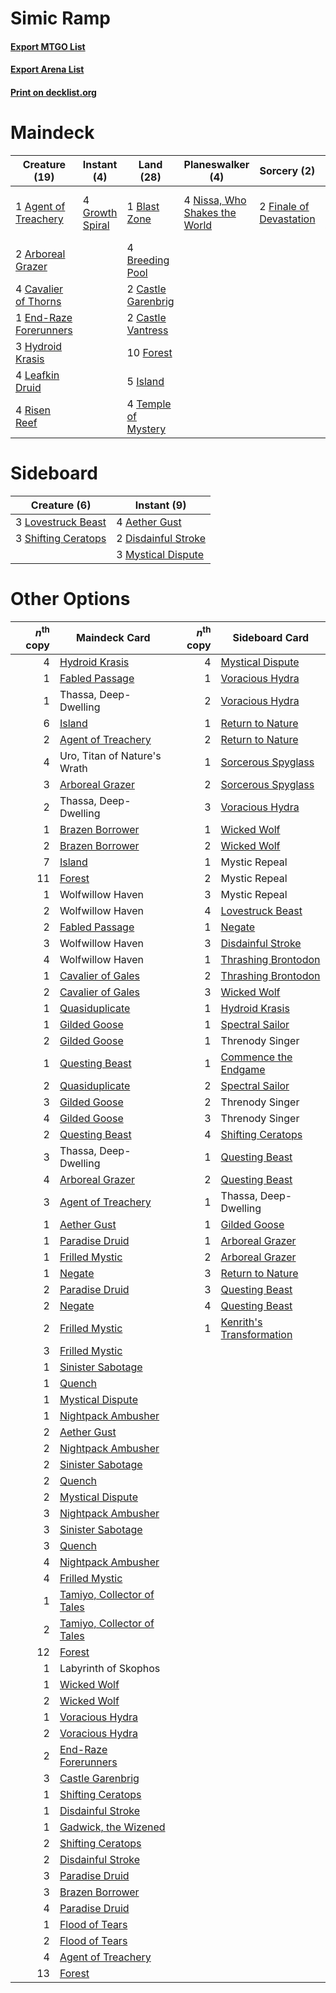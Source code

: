 # Simic Ramp

#### [Export MTGO List](../collection/Simic%20Ramp/Simic%20Ramp.txt)
#### [Export Arena List](../collection/Simic%20Ramp/Simic%20Ramp_arena.txt)
#### [Print on decklist.org](http://decklist.org/?deckmain=1%09Agent%20of%20Treachery%0A2%09Arboreal%20Grazer%0A1%09Blast%20Zone%0A4%09Breeding%20Pool%0A2%09Castle%20Garenbrig%0A2%09Castle%20Vantress%0A4%09Cavalier%20of%20Thorns%0A1%09End-Raze%20Forerunners%0A2%09Finale%20of%20Devastation%0A10%09Forest%0A4%09Growth%20Spiral%0A3%09Hydroid%20Krasis%0A5%09Island%0A4%09Leafkin%20Druid%0A4%09Nissa,%20Who%20Shakes%20the%20World%0A4%09Risen%20Reef%0A4%09Temple%20of%20Mystery%0A3%09Uro,%20Titan%20of%20Nature's%20Wrath&deckside=4%09Aether%20Gust%0A2%09Disdainful%20Stroke%0A3%09Lovestruck%20Beast%0A3%09Mystical%20Dispute%0A3%09Shifting%20Ceratops)
# Maindeck

|                                          Creature (19)                                          |                                       Instant (4)                                        |                                          Land (28)                                           |                                            Planeswalker (4)                                            |                                           Sorcery (2)                                            |         Unknown (3)          |
|-------------------------------------------------------------------------------------------------|------------------------------------------------------------------------------------------|----------------------------------------------------------------------------------------------|--------------------------------------------------------------------------------------------------------|--------------------------------------------------------------------------------------------------|------------------------------|
|1 [Agent of Treachery](http://gatherer.wizards.com/Pages/Card/Details.aspx?multiverseid=466797)  |4 [Growth Spiral](http://gatherer.wizards.com/Pages/Card/Details.aspx?multiverseid=457322)|1 [Blast Zone](http://gatherer.wizards.com/Pages/Card/Details.aspx?multiverseid=461171)       |4 [Nissa, Who Shakes the World](http://gatherer.wizards.com/Pages/Card/Details.aspx?multiverseid=461096)|2 [Finale of Devastation](http://gatherer.wizards.com/Pages/Card/Details.aspx?multiverseid=461087)|3 Uro, Titan of Nature's Wrath|
|2 [Arboreal Grazer](http://gatherer.wizards.com/Pages/Card/Details.aspx?multiverseid=461076)     |                                                                                          |4 [Breeding Pool](http://gatherer.wizards.com/Pages/Card/Details.aspx?multiverseid=97088)     |                                                                                                        |                                                                                                  |                              |
|4 [Cavalier of Thorns](http://gatherer.wizards.com/Pages/Card/Details.aspx?multiverseid=466921)  |                                                                                          |2 [Castle Garenbrig](http://gatherer.wizards.com/Pages/Card/Details.aspx?multiverseid=473202) |                                                                                                        |                                                                                                  |                              |
|1 [End-Raze Forerunners](http://gatherer.wizards.com/Pages/Card/Details.aspx?multiverseid=457268)|                                                                                          |2 [Castle Vantress](http://gatherer.wizards.com/Pages/Card/Details.aspx?multiverseid=473204)  |                                                                                                        |                                                                                                  |                              |
|3 [Hydroid Krasis](http://gatherer.wizards.com/Pages/Card/Details.aspx?multiverseid=457327)      |                                                                                          |10 [Forest](http://gatherer.wizards.com/Pages/Card/Details.aspx?multiverseid=439860)          |                                                                                                        |                                                                                                  |                              |
|4 [Leafkin Druid](http://gatherer.wizards.com/Pages/Card/Details.aspx?multiverseid=466932)       |                                                                                          |5 [Island](http://gatherer.wizards.com/Pages/Card/Details.aspx?multiverseid=439857)           |                                                                                                        |                                                                                                  |                              |
|4 [Risen Reef](http://gatherer.wizards.com/Pages/Card/Details.aspx?multiverseid=466971)          |                                                                                          |4 [Temple of Mystery](http://gatherer.wizards.com/Pages/Card/Details.aspx?multiverseid=373571)|                                                                                                        |                                                                                                  |                              |


# Sideboard

|                                         Creature (6)                                         |                                         Instant (9)                                          |
|----------------------------------------------------------------------------------------------|----------------------------------------------------------------------------------------------|
|3 [Lovestruck Beast](http://gatherer.wizards.com/Pages/Card/Details.aspx?multiverseid=473127) |4 [Aether Gust](http://gatherer.wizards.com/Pages/Card/Details.aspx?multiverseid=466796)      |
|3 [Shifting Ceratops](http://gatherer.wizards.com/Pages/Card/Details.aspx?multiverseid=466948)|2 [Disdainful Stroke](http://gatherer.wizards.com/Pages/Card/Details.aspx?multiverseid=420705)|
|                                                                                              |3 [Mystical Dispute](http://gatherer.wizards.com/Pages/Card/Details.aspx?multiverseid=473020) |


# Other Options

|*n*<sup>th</sup> copy|                                            Maindeck Card                                            |*n*<sup>th</sup> copy|                                          Sideboard Card                                           |
|--------------------:|-----------------------------------------------------------------------------------------------------|--------------------:|---------------------------------------------------------------------------------------------------|
|                    4|[Hydroid Krasis](http://gatherer.wizards.com/Pages/Card/Details.aspx?multiverseid=457327)            |                    4|[Mystical Dispute](http://gatherer.wizards.com/Pages/Card/Details.aspx?multiverseid=473020)        |
|                    1|[Fabled Passage](http://gatherer.wizards.com/Pages/Card/Details.aspx?multiverseid=473206)            |                    1|[Voracious Hydra](http://gatherer.wizards.com/Pages/Card/Details.aspx?multiverseid=466954)         |
|                    1|Thassa, Deep-Dwelling                                                                                |                    2|[Voracious Hydra](http://gatherer.wizards.com/Pages/Card/Details.aspx?multiverseid=466954)         |
|                    6|[Island](http://gatherer.wizards.com/Pages/Card/Details.aspx?multiverseid=439857)                    |                    1|[Return to Nature](http://gatherer.wizards.com/Pages/Card/Details.aspx?multiverseid=461102)        |
|                    2|[Agent of Treachery](http://gatherer.wizards.com/Pages/Card/Details.aspx?multiverseid=466797)        |                    2|[Return to Nature](http://gatherer.wizards.com/Pages/Card/Details.aspx?multiverseid=461102)        |
|                    4|Uro, Titan of Nature's Wrath                                                                         |                    1|[Sorcerous Spyglass](http://gatherer.wizards.com/Pages/Card/Details.aspx?multiverseid=435407)      |
|                    3|[Arboreal Grazer](http://gatherer.wizards.com/Pages/Card/Details.aspx?multiverseid=461076)           |                    2|[Sorcerous Spyglass](http://gatherer.wizards.com/Pages/Card/Details.aspx?multiverseid=435407)      |
|                    2|Thassa, Deep-Dwelling                                                                                |                    3|[Voracious Hydra](http://gatherer.wizards.com/Pages/Card/Details.aspx?multiverseid=466954)         |
|                    1|[Brazen Borrower](http://gatherer.wizards.com/Pages/Card/Details.aspx?multiverseid=473001)           |                    1|[Wicked Wolf](http://gatherer.wizards.com/Pages/Card/Details.aspx?multiverseid=473143)             |
|                    2|[Brazen Borrower](http://gatherer.wizards.com/Pages/Card/Details.aspx?multiverseid=473001)           |                    2|[Wicked Wolf](http://gatherer.wizards.com/Pages/Card/Details.aspx?multiverseid=473143)             |
|                    7|[Island](http://gatherer.wizards.com/Pages/Card/Details.aspx?multiverseid=439857)                    |                    1|Mystic Repeal                                                                                      |
|                   11|[Forest](http://gatherer.wizards.com/Pages/Card/Details.aspx?multiverseid=439860)                    |                    2|Mystic Repeal                                                                                      |
|                    1|Wolfwillow Haven                                                                                     |                    3|Mystic Repeal                                                                                      |
|                    2|Wolfwillow Haven                                                                                     |                    4|[Lovestruck Beast](http://gatherer.wizards.com/Pages/Card/Details.aspx?multiverseid=473127)        |
|                    2|[Fabled Passage](http://gatherer.wizards.com/Pages/Card/Details.aspx?multiverseid=473206)            |                    1|[Negate](http://gatherer.wizards.com/Pages/Card/Details.aspx?multiverseid=423707)                  |
|                    3|Wolfwillow Haven                                                                                     |                    3|[Disdainful Stroke](http://gatherer.wizards.com/Pages/Card/Details.aspx?multiverseid=420705)       |
|                    4|Wolfwillow Haven                                                                                     |                    1|[Thrashing Brontodon](http://gatherer.wizards.com/Pages/Card/Details.aspx?multiverseid=456570)     |
|                    1|[Cavalier of Gales](http://gatherer.wizards.com/Pages/Card/Details.aspx?multiverseid=466806)         |                    2|[Thrashing Brontodon](http://gatherer.wizards.com/Pages/Card/Details.aspx?multiverseid=456570)     |
|                    2|[Cavalier of Gales](http://gatherer.wizards.com/Pages/Card/Details.aspx?multiverseid=466806)         |                    3|[Wicked Wolf](http://gatherer.wizards.com/Pages/Card/Details.aspx?multiverseid=473143)             |
|                    1|[Quasiduplicate](http://gatherer.wizards.com/Pages/Card/Details.aspx?multiverseid=452801)            |                    1|[Hydroid Krasis](http://gatherer.wizards.com/Pages/Card/Details.aspx?multiverseid=457327)          |
|                    1|[Gilded Goose](http://gatherer.wizards.com/Pages/Card/Details.aspx?multiverseid=473122)              |                    1|[Spectral Sailor](http://gatherer.wizards.com/Pages/Card/Details.aspx?multiverseid=466830)         |
|                    2|[Gilded Goose](http://gatherer.wizards.com/Pages/Card/Details.aspx?multiverseid=473122)              |                    1|Threnody Singer                                                                                    |
|                    1|[Questing Beast](http://gatherer.wizards.com/Pages/Card/Details.aspx?multiverseid=473133)            |                    1|[Commence the Endgame](http://gatherer.wizards.com/Pages/Card/Details.aspx?multiverseid=460972)    |
|                    2|[Quasiduplicate](http://gatherer.wizards.com/Pages/Card/Details.aspx?multiverseid=452801)            |                    2|[Spectral Sailor](http://gatherer.wizards.com/Pages/Card/Details.aspx?multiverseid=466830)         |
|                    3|[Gilded Goose](http://gatherer.wizards.com/Pages/Card/Details.aspx?multiverseid=473122)              |                    2|Threnody Singer                                                                                    |
|                    4|[Gilded Goose](http://gatherer.wizards.com/Pages/Card/Details.aspx?multiverseid=473122)              |                    3|Threnody Singer                                                                                    |
|                    2|[Questing Beast](http://gatherer.wizards.com/Pages/Card/Details.aspx?multiverseid=473133)            |                    4|[Shifting Ceratops](http://gatherer.wizards.com/Pages/Card/Details.aspx?multiverseid=466948)       |
|                    3|Thassa, Deep-Dwelling                                                                                |                    1|[Questing Beast](http://gatherer.wizards.com/Pages/Card/Details.aspx?multiverseid=473133)          |
|                    4|[Arboreal Grazer](http://gatherer.wizards.com/Pages/Card/Details.aspx?multiverseid=461076)           |                    2|[Questing Beast](http://gatherer.wizards.com/Pages/Card/Details.aspx?multiverseid=473133)          |
|                    3|[Agent of Treachery](http://gatherer.wizards.com/Pages/Card/Details.aspx?multiverseid=466797)        |                    1|Thassa, Deep-Dwelling                                                                              |
|                    1|[Aether Gust](http://gatherer.wizards.com/Pages/Card/Details.aspx?multiverseid=466796)               |                    1|[Gilded Goose](http://gatherer.wizards.com/Pages/Card/Details.aspx?multiverseid=473122)            |
|                    1|[Paradise Druid](http://gatherer.wizards.com/Pages/Card/Details.aspx?multiverseid=461098)            |                    1|[Arboreal Grazer](http://gatherer.wizards.com/Pages/Card/Details.aspx?multiverseid=461076)         |
|                    1|[Frilled Mystic](http://gatherer.wizards.com/Pages/Card/Details.aspx?multiverseid=457318)            |                    2|[Arboreal Grazer](http://gatherer.wizards.com/Pages/Card/Details.aspx?multiverseid=461076)         |
|                    1|[Negate](http://gatherer.wizards.com/Pages/Card/Details.aspx?multiverseid=423707)                    |                    3|[Return to Nature](http://gatherer.wizards.com/Pages/Card/Details.aspx?multiverseid=461102)        |
|                    2|[Paradise Druid](http://gatherer.wizards.com/Pages/Card/Details.aspx?multiverseid=461098)            |                    3|[Questing Beast](http://gatherer.wizards.com/Pages/Card/Details.aspx?multiverseid=473133)          |
|                    2|[Negate](http://gatherer.wizards.com/Pages/Card/Details.aspx?multiverseid=423707)                    |                    4|[Questing Beast](http://gatherer.wizards.com/Pages/Card/Details.aspx?multiverseid=473133)          |
|                    2|[Frilled Mystic](http://gatherer.wizards.com/Pages/Card/Details.aspx?multiverseid=457318)            |                    1|[Kenrith's Transformation](http://gatherer.wizards.com/Pages/Card/Details.aspx?multiverseid=473126)|
|                    3|[Frilled Mystic](http://gatherer.wizards.com/Pages/Card/Details.aspx?multiverseid=457318)            |                     |                                                                                                   |
|                    1|[Sinister Sabotage](http://gatherer.wizards.com/Pages/Card/Details.aspx?multiverseid=452804)         |                     |                                                                                                   |
|                    1|[Quench](http://gatherer.wizards.com/Pages/Card/Details.aspx?multiverseid=457192)                    |                     |                                                                                                   |
|                    1|[Mystical Dispute](http://gatherer.wizards.com/Pages/Card/Details.aspx?multiverseid=473020)          |                     |                                                                                                   |
|                    1|[Nightpack Ambusher](http://gatherer.wizards.com/Pages/Card/Details.aspx?multiverseid=466939)        |                     |                                                                                                   |
|                    2|[Aether Gust](http://gatherer.wizards.com/Pages/Card/Details.aspx?multiverseid=466796)               |                     |                                                                                                   |
|                    2|[Nightpack Ambusher](http://gatherer.wizards.com/Pages/Card/Details.aspx?multiverseid=466939)        |                     |                                                                                                   |
|                    2|[Sinister Sabotage](http://gatherer.wizards.com/Pages/Card/Details.aspx?multiverseid=452804)         |                     |                                                                                                   |
|                    2|[Quench](http://gatherer.wizards.com/Pages/Card/Details.aspx?multiverseid=457192)                    |                     |                                                                                                   |
|                    2|[Mystical Dispute](http://gatherer.wizards.com/Pages/Card/Details.aspx?multiverseid=473020)          |                     |                                                                                                   |
|                    3|[Nightpack Ambusher](http://gatherer.wizards.com/Pages/Card/Details.aspx?multiverseid=466939)        |                     |                                                                                                   |
|                    3|[Sinister Sabotage](http://gatherer.wizards.com/Pages/Card/Details.aspx?multiverseid=452804)         |                     |                                                                                                   |
|                    3|[Quench](http://gatherer.wizards.com/Pages/Card/Details.aspx?multiverseid=457192)                    |                     |                                                                                                   |
|                    4|[Nightpack Ambusher](http://gatherer.wizards.com/Pages/Card/Details.aspx?multiverseid=466939)        |                     |                                                                                                   |
|                    4|[Frilled Mystic](http://gatherer.wizards.com/Pages/Card/Details.aspx?multiverseid=457318)            |                     |                                                                                                   |
|                    1|[Tamiyo, Collector of Tales](http://gatherer.wizards.com/Pages/Card/Details.aspx?multiverseid=461147)|                     |                                                                                                   |
|                    2|[Tamiyo, Collector of Tales](http://gatherer.wizards.com/Pages/Card/Details.aspx?multiverseid=461147)|                     |                                                                                                   |
|                   12|[Forest](http://gatherer.wizards.com/Pages/Card/Details.aspx?multiverseid=439860)                    |                     |                                                                                                   |
|                    1|Labyrinth of Skophos                                                                                 |                     |                                                                                                   |
|                    1|[Wicked Wolf](http://gatherer.wizards.com/Pages/Card/Details.aspx?multiverseid=473143)               |                     |                                                                                                   |
|                    2|[Wicked Wolf](http://gatherer.wizards.com/Pages/Card/Details.aspx?multiverseid=473143)               |                     |                                                                                                   |
|                    1|[Voracious Hydra](http://gatherer.wizards.com/Pages/Card/Details.aspx?multiverseid=466954)           |                     |                                                                                                   |
|                    2|[Voracious Hydra](http://gatherer.wizards.com/Pages/Card/Details.aspx?multiverseid=466954)           |                     |                                                                                                   |
|                    2|[End-Raze Forerunners](http://gatherer.wizards.com/Pages/Card/Details.aspx?multiverseid=457268)      |                     |                                                                                                   |
|                    3|[Castle Garenbrig](http://gatherer.wizards.com/Pages/Card/Details.aspx?multiverseid=473202)          |                     |                                                                                                   |
|                    1|[Shifting Ceratops](http://gatherer.wizards.com/Pages/Card/Details.aspx?multiverseid=466948)         |                     |                                                                                                   |
|                    1|[Disdainful Stroke](http://gatherer.wizards.com/Pages/Card/Details.aspx?multiverseid=420705)         |                     |                                                                                                   |
|                    1|[Gadwick, the Wizened](http://gatherer.wizards.com/Pages/Card/Details.aspx?multiverseid=473010)      |                     |                                                                                                   |
|                    2|[Shifting Ceratops](http://gatherer.wizards.com/Pages/Card/Details.aspx?multiverseid=466948)         |                     |                                                                                                   |
|                    2|[Disdainful Stroke](http://gatherer.wizards.com/Pages/Card/Details.aspx?multiverseid=420705)         |                     |                                                                                                   |
|                    3|[Paradise Druid](http://gatherer.wizards.com/Pages/Card/Details.aspx?multiverseid=461098)            |                     |                                                                                                   |
|                    3|[Brazen Borrower](http://gatherer.wizards.com/Pages/Card/Details.aspx?multiverseid=473001)           |                     |                                                                                                   |
|                    4|[Paradise Druid](http://gatherer.wizards.com/Pages/Card/Details.aspx?multiverseid=461098)            |                     |                                                                                                   |
|                    1|[Flood of Tears](http://gatherer.wizards.com/Pages/Card/Details.aspx?multiverseid=466813)            |                     |                                                                                                   |
|                    2|[Flood of Tears](http://gatherer.wizards.com/Pages/Card/Details.aspx?multiverseid=466813)            |                     |                                                                                                   |
|                    4|[Agent of Treachery](http://gatherer.wizards.com/Pages/Card/Details.aspx?multiverseid=466797)        |                     |                                                                                                   |
|                   13|[Forest](http://gatherer.wizards.com/Pages/Card/Details.aspx?multiverseid=439860)                    |                     |                                                                                                   |

